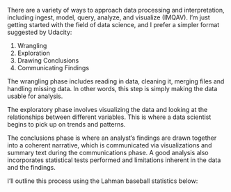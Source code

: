 There are a variety of ways to approach data processing and interpretation, including ingest, model, query, analyze, and visualize (IMQAV). I’m just getting started with the field of data science, and I prefer a simpler format suggested by Udacity:

1.	Wrangling
2.	Exploration
3.	Drawing Conclusions
4.	Communicating Findings

The wrangling phase includes reading in data, cleaning it, merging files and handling missing data. In other words, this step is simply making the data usable for analysis. 

The exploratory phase involves visualizing the data and looking at the relationships between different variables. This is where a data scientist begins to pick up on trends and patterns.

The conclusions phase is where an analyst’s findings are drawn together into a coherent narrative, which is communicated via visualizations and summary text during the communications phase. A good analysis also incorporates statistical tests performed and limitations inherent in the data and the findings. 

I’ll outline this process using the Lahman baseball statistics below:


